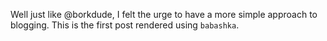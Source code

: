 Well just like @borkdude, I felt the urge to have a more simple approach to blogging.
This is the first post rendered using `babashka`.
